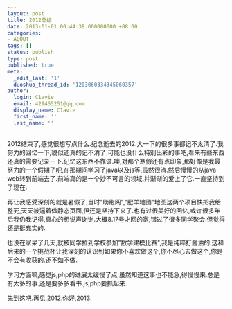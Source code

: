 ```yaml
---
layout: post
title: 2012总结
date: 2013-01-01 00:44:39.000000000 +08:00
categories:
- ABOUT
tags: []
status: publish
type: post
published: true
meta:
  _edit_last: '1'
  duoshuo_thread_id: '1203060334345060357'
author:
  login: C1avie
  email: 429465251@qq.com
  display_name: C1avie
  first_name: ''
  last_name: ''
---
```

2012结束了,感觉很想写点什么.纪念逝去的2012.大一下的很多事都记不太清了.我努力的回忆一下,貌似还真的记不清了.可能也没什么特别出彩的事吧,看来有些东西还真的需要记录一下.记忆这东西不靠谱.噢,对那个寒假还有点印象,那好像是我最努力的一个假期了吧,在那期间学习了java以及js等,虽然很渣.然后慢慢的从java web转到前端去了.前端真的是一个妙不可言的领域,并渐渐的爱上了它.一直坚持到了现在.

再让我感受深刻的就是暑假了,当时"助跑网","肥羊地图"地图这两个项目快把我给整死,天天被逼着做静态页面,但还是坚持下来了.也有过很美好的回忆,或许很多年后我仍我记得,真心的想说声谢谢.大概8.17号才回的家,错过了很多同学聚会.但觉得还是挺充实的.

也没在家呆了几天,就被同学拉到学校参加"数学建模比赛",我是纯粹打酱油的.这和后来的一个挑战杯让我深刻的认识到如果你不喜欢做这个,你不尽心去做这个,你是不会有收获的.还不如不做.

学习方面嘛,感觉js,php的进展太缓慢了点,虽然知道这事也不能急,得慢慢来.总是有太多的事.还是要多多看书.js,php要抓起来.

先到这吧.再见,2012.你好,2013.
